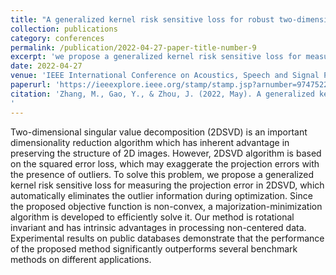 ```yaml
---
title: "A generalized kernel risk sensitive loss for robust two-dimensional singular value decomposition"
collection: publications
category: conferences
permalink: /publication/2022-04-27-paper-title-number-9
excerpt: 'we propose a generalized kernel risk sensitive loss for measuring the projection error in 2DSVD, which automatically eliminates the outlier information during optimization.'
date: 2022-04-27
venue: 'IEEE International Conference on Acoustics, Speech and Signal Processing (ICASSP)'
paperurl: 'https://ieeexplore.ieee.org/stamp/stamp.jsp?arnumber=9747522'
citation: 'Zhang, M., Gao, Y., & Zhou, J. (2022, May). A generalized kernel risk sensitive loss for robust two-dimensional singular value decomposition. In ICASSP 2022-2022 IEEE International Conference on Acoustics, Speech and Signal Processing (ICASSP) (pp. 1910-1914). IEEE.
'
---
```


Two-dimensional singular value decomposition (2DSVD) is an important dimensionality reduction algorithm which has inherent advantage in preserving the structure of 2D images. However, 2DSVD algorithm is based on the squared error loss, which may exaggerate the projection errors with the presence of outliers. To solve this problem, we propose a generalized kernel risk sensitive loss for measuring the projection error in 2DSVD, which automatically eliminates the outlier information during optimization. Since the proposed objective function is non-convex, a majorization-minimization algorithm is developed to efficiently solve it. Our method is rotational invariant and has intrinsic advantages in processing non-centered data. Experimental results on public databases demonstrate that the performance of the proposed method significantly outperforms several benchmark methods on different applications.
